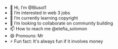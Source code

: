 - 👋 Hi, I’m @Blusol1
- 👀 I’m interested in web 3 jobs
- 🌱 I’m currently learning copyright 
- 💞️ I’m looking to collaborate on community building 
- 📫 How to reach me @etefia_solomon 
- 😄 Pronouns: Mr
- ⚡ Fun fact: It's always fun if it involves money 

<!---
Blusol1/Blusol1 is a ✨ special ✨ repository because its `README.md` (this file) appears on your GitHub profile.
You can click the Preview link to take a look at your changes.
--->

